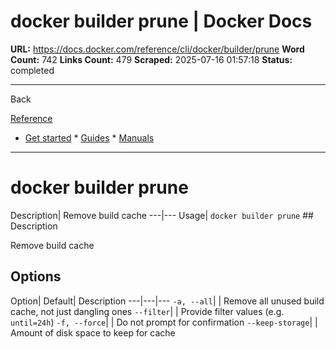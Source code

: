# docker builder prune | Docker Docs

**URL:** https://docs.docker.com/reference/cli/docker/builder/prune
**Word Count:** 742
**Links Count:** 479
**Scraped:** 2025-07-16 01:57:18
**Status:** completed

---

Back

[Reference](https://docs.docker.com/reference/)

  * [Get started](https://docs.docker.com/get-started/)   * [Guides](https://docs.docker.com/guides/)   * [Manuals](https://docs.docker.com/manuals/)

* * *

# docker builder prune

Description| Remove build cache   ---|---   Usage| `docker builder prune`      ## Description

Remove build cache

## Options

Option| Default| Description   ---|---|---   `-a, --all`| | Remove all unused build cache, not just dangling ones   `--filter`| | Provide filter values \(e.g. `until=24h`\)   `-f, --force`| | Do not prompt for confirmation   `--keep-storage`| | Amount of disk space to keep for cache